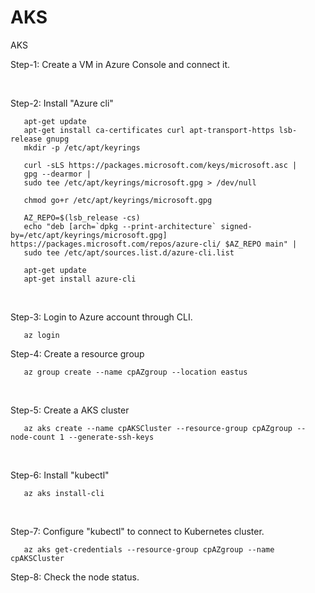 # AKS
AKS


Step-1: Create a VM in Azure Console and connect it. ​

​

Step-2: Install "Azure cli"

       
       apt-get update
       apt-get install ca-certificates curl apt-transport-https lsb-release gnupg
       mkdir -p /etc/apt/keyrings
       
       curl -sLS https://packages.microsoft.com/keys/microsoft.asc |
       gpg --dearmor |
       sudo tee /etc/apt/keyrings/microsoft.gpg > /dev/null
       
       chmod go+r /etc/apt/keyrings/microsoft.gpg
       
       AZ_REPO=$(lsb_release -cs)
       echo "deb [arch=`dpkg --print-architecture` signed-by=/etc/apt/keyrings/microsoft.gpg] https://packages.microsoft.com/repos/azure-cli/ $AZ_REPO main" |
       sudo tee /etc/apt/sources.list.d/azure-cli.list
       
       apt-get update
       apt-get install azure-cli
       
       
​

Step-3: Login to Azure account through CLI.

       az login
       
Step-4: Create a resource group

       
       az group create --name cpAZgroup --location eastus
​

Step-5: Create a AKS cluster

    
       az aks create --name cpAKSCluster --resource-group cpAZgroup --node-count 1 --generate-ssh-keys

 
​

Step-6: Install "kubectl"

      
       az aks install-cli
       

​

Step-7: Configure "kubectl" to connect to Kubernetes cluster.

      
       az aks get-credentials --resource-group cpAZgroup --name cpAKSCluster

Step-8: Check the node status.​

